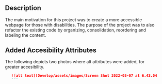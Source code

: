 # <Challenge-1>

## Description

The main motivation for this project was to create a more accessible webpage for those with disabilities. The purpose of the project was to also refactor the existing code by organizing, consolidation, reordering and labeling the content.

## Added Accesibility Attributes

The following depicts two photos where alt attributes were added, for greater accesibility. 
 ```md
    ![alt text](Develop/assets/images/Screen Shot 2022-05-07 at 6.43.04 PM.png)
    ```



